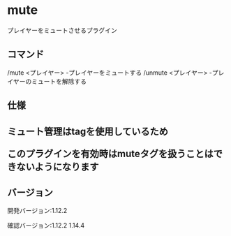 # mute
プレイヤーをミュートさせるプラグイン
<h2>コマンド</h2>
/mute <プレイヤー> -プレイヤーをミュートする
/unmute <プレイヤー> -プレイヤーのミュートを解除する

<h2>仕様<h2>
ミュート管理はtagを使用しているため<p>
このプラグインを有効時はmuteタグを扱うことはできないようになります

<h2>バージョン</h2>
開発バージョン:1.12.2<p>
確認バージョン:1.12.2 1.14.4
